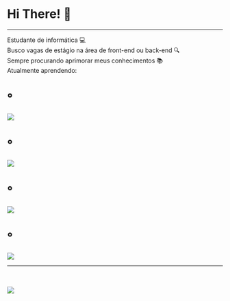 <h1> Hi There! 👋</h1>
<hr />
Estudante de informática 💻 <br>
Busco vagas de estágio na área de front-end ou back-end 🔍  <br>
Sempre procurando aprimorar meus conhecimentos 📚  <br>
Atualmente aprendendo:
<h1>°</h1><img src="https://img.shields.io/badge/Java-ED8B00?style=for-the-badge&logo=java&logoColor=white"/>

<h1>°</h1><img src="https://img.shields.io/badge/C%2B%2B-00599C?style=for-the-badge&logo=c%2B%2B&logoColor=white"/>

<h1>°</h1><img src="https://img.shields.io/badge/PHP-777BB4?style=for-the-badge&logo=php&logoColor=white"/>

<h1>°</h1><img src="https://img.shields.io/badge/JavaScript-323330?style=for-the-badge&logo=javascript&logoColor=F7DF1E"/>
<hr />
<br>
<br>
<img src="https://github-readme-stats.vercel.app/api?username=Rogermfsouza&show_icons=true&theme=aura"/>
<!--
<img src="https://github-readme-stats.vercel.app/api/top-langs/?username=Rogermfsouza&layout=compact&custom_title=Linguagens_mais_usadas"/>
-->

